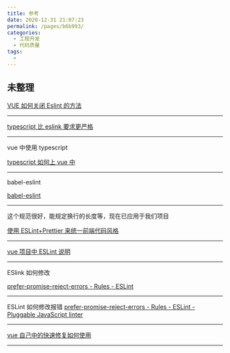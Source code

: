 ```yaml
---
title: 参考
date: 2020-12-31 21:07:23
permalink: /pages/b6b993/
categories:
  - 工程开发
  - 代码质量
tags:
  -
---
```


## 未整理

[VUE 如何关闭 Eslint 的方法](https://blog.csdn.net/fengshiying/article/details/82081185)

---

[typescript 比 eslink 要求更严格](<[https://www.baidu.com/s?ie=utf-8&f=8&rsv_bp=1&rsv_idx=1&tn=baidu&wd=typescript%E6%AF%94eslink%E8%A6%81%E6%B1%82%E6%9B%B4%E4%B8%A5%E6%A0%BC&oq=typescript&rsv_pq=8861c2940001df84&rsv_t=c83dD5OFj%2Bg4lUgQfRNJv%2Fas3jDzMsVQJZaS3cZ4zX4vYFs5DCS%2FV%2FsvLu0&rqlang=cn&rsv_enter=0&rsv_dl=tb&inputT=12054&rsv_sug3=78&rsv_sug1=20&rsv_sug7=100&rsv_sug4=13726](https://www.baidu.com/s?ie=utf-8&f=8&rsv_bp=1&rsv_idx=1&tn=baidu&wd=typescript比eslink要求更严格&oq=typescript&rsv_pq=8861c2940001df84&rsv_t=c83dD5OFj%2Bg4lUgQfRNJv%2Fas3jDzMsVQJZaS3cZ4zX4vYFs5DCS%2FV%2FsvLu0&rqlang=cn&rsv_enter=0&rsv_dl=tb&inputT=12054&rsv_sug3=78&rsv_sug1=20&rsv_sug7=100&rsv_sug4=13726)>)

---

vue 中使用 typescript

[typescript 如何上 vue 中](<[https://www.baidu.com/s?ie=utf-8&f=8&rsv_bp=1&rsv_idx=1&tn=baidu&wd=typescript%E5%A6%82%E4%BD%95%E4%B8%8Avue%E4%B8%AD&oq=typescript%25E6%25AF%2594eslink%25E8%25A6%2581%25E6%25B1%2582%25E6%259B%25B4%25E4%25B8%25A5%25E6%25A0%25BC&rsv_pq=9dcfcdd20002277e&rsv_t=e6e4hxlU2vc%2Fvyodmh4OxgfvCQmIrfvwQOSZ8nFa0%2FrQNGZQnmn9XpzunvE&rqlang=cn&rsv_enter=0&rsv_dl=tb&inputT=9033&rsv_sug3=101&rsv_sug1=30&rsv_sug7=100&rsv_sug2=0&rsv_sug4=10092](https://www.baidu.com/s?ie=utf-8&f=8&rsv_bp=1&rsv_idx=1&tn=baidu&wd=typescript如何上vue中&oq=typescript%E6%AF%94eslink%E8%A6%81%E6%B1%82%E6%9B%B4%E4%B8%A5%E6%A0%BC&rsv_pq=9dcfcdd20002277e&rsv_t=e6e4hxlU2vc%2Fvyodmh4OxgfvCQmIrfvwQOSZ8nFa0%2FrQNGZQnmn9XpzunvE&rqlang=cn&rsv_enter=0&rsv_dl=tb&inputT=9033&rsv_sug3=101&rsv_sug1=30&rsv_sug7=100&rsv_sug2=0&rsv_sug4=10092)>)

---

babel-eslint

[babel-eslint](<[https://www.baidu.com/s?ie=utf-8&f=8&rsv_bp=1&rsv_idx=1&tn=baidu&wd=babel-eslint&oq=p0%25E5%259B%25A2%25E9%2598%259F&rsv_pq=9b5f2f890001c95e&rsv_t=ce1ewoinuIBoiwvlOtu0B3I0m8WDPG3aBqdHBeimdLa%2F6Jkkq95v6fQbzZ4&rqlang=cn&rsv_enter=0&rsv_dl=tb&inputT=1171&rsv_sug3=113&rsv_sug2=0&rsv_sug4=1171](https://www.baidu.com/s?ie=utf-8&f=8&rsv_bp=1&rsv_idx=1&tn=baidu&wd=babel-eslint&oq=p0%E5%9B%A2%E9%98%9F&rsv_pq=9b5f2f890001c95e&rsv_t=ce1ewoinuIBoiwvlOtu0B3I0m8WDPG3aBqdHBeimdLa%2F6Jkkq95v6fQbzZ4&rqlang=cn&rsv_enter=0&rsv_dl=tb&inputT=1171&rsv_sug3=113&rsv_sug2=0&rsv_sug4=1171)>)

---

这个规范很好，能规定换行的长度等，现在已应用于我们项目

[使用 ESLint+Prettier 来统一前端代码风格](https://segmentfault.com/a/1190000015315545#item-1)

---

[vue 项目中 ESLint 说明](https://blog.csdn.net/longzhoufeng/article/details/84579508)

---

ESlink 如何修改

[prefer-promise-reject-errors - Rules - ESLint ](https://eslint.org/docs/rules/prefer-promise-reject-errors)

---

ESLint 如何修改报错
[prefer-promise-reject-errors - Rules - ESLint - Pluggable JavaScript linter](https://eslint.org/docs/rules/prefer-promise-reject-errors)

---

[vue 自己中的快速修复如何使用](https://blog.csdn.net/longzhoufeng/article/details/84579508)

---
